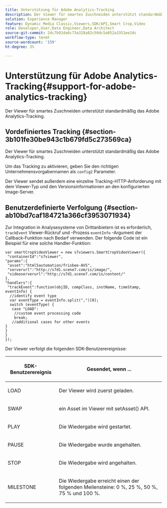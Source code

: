 ```yaml
---
title: Unterstützung für Adobe Analytics-Tracking
description: Der Viewer für smartes Zuschneiden unterstützt standardmäßig das Adobe Analytics-Tracking.
solution: Experience Manager
feature: Dynamic Media Classic,Viewers,SDK/API,Smart Crop,Video
role: Developer,User,Data Engineer,Data Architect
source-git-commit: 2dc7b92da6c73a328a82c50dc5a052a3351ee2dc
workflow-type: tm+mt
source-wordcount: '159'
ht-degree: 3%

---
```


# Unterstützung für Adobe Analytics-Tracking{#support-for-adobe-analytics-tracking}

Der Viewer für smartes Zuschneiden unterstützt standardmäßig das Adobe Analytics-Tracking.

## Vordefiniertes Tracking {#section-3b101fe30be943c1b679fd5c273569ca}

Der Viewer für smartes Zuschneiden unterstützt standardmäßig das Adobe Analytics-Tracking.

Um das Tracking zu aktivieren, geben Sie den richtigen Unternehmensvorgabennamen als `config2` Parameter.

Der Viewer sendet außerdem eine einzelne Tracking-HTTP-Anforderung mit dem Viewer-Typ und den Versionsinformationen an den konfigurierten Image-Server.

## Benutzerdefinierte Verfolgung {#section-ab10bd7caf184721a366cf3953071934}

Zur Integration in Analysesysteme von Drittanbietern ist es erforderlich, `trackEvent` Viewer-Rückruf und -Prozess `eventInfo` -Argument der Callback-Funktion nach Bedarf verwenden. Der folgende Code ist ein Beispiel für eine solche Handler-Funktion:

```
var smartCropVideoViewer = new s7viewers.SmartCropVideoViewer({ 
 "containerId":"s7viewer", 
"params":{ 
 "asset":"html5automation/frisbee-AVS", 
 "serverurl":"http://s7d1.scene7.com/is/image/", 
 "videoserverurl":"http://s7d1.scene7.com/is/content/" 
}, 
"handlers":{ 
 "trackEvent":function(objID, compClass, instName, timeStamp, eventInfo) { 
  //identify event type 
  var eventType = eventInfo.split(",")[0]; 
  switch (eventType) { 
   case "LOAD": 
    //custom event processing code 
    break; 
   //additional cases for other events 
} 
} 
} 
});
```

Der Viewer verfolgt die folgenden SDK-Benutzerereignisse:

<table id="table_5D090E6614974D968E1A93B5727D859C"> 
 <thead> 
  <tr> 
   <th colname="col1" class="entry"> <p>SDK-Benutzerereignis </p> </th> 
   <th colname="col2" class="entry"> <p>Gesendet, wenn ... </p> </th> 
  </tr> 
 </thead>
 <tbody> 
  <tr> 
   <td colname="col1"> <p> <span class="codeph"> LOAD </span> </p> </td> 
   <td colname="col2"> <p>Der Viewer wird zuerst geladen. </p> </td> 
  </tr> 
  <tr> 
   <td colname="col1"> <p> <span class="codeph"> SWAP </span> </p> </td> 
   <td colname="col2"> <p>ein Asset im Viewer mit <span class="codeph"> setAsset() </span> API. </p> </td> 
  </tr> 
  <tr> 
   <td colname="col1"> <p> <span class="codeph"> PLAY </span> </p> </td> 
   <td colname="col2"> <p>Die Wiedergabe wird gestartet. </p> </td> 
  </tr> 
  <tr> 
   <td colname="col1"> <p> <span class="codeph"> PAUSE </span> </p> </td> 
   <td colname="col2"> <p>Die Wiedergabe wurde angehalten. </p> </td> 
  </tr> 
  <tr> 
   <td colname="col1"> <p> <span class="codeph"> STOP </span> </p> </td> 
   <td colname="col2"> <p>Die Wiedergabe wird angehalten. </p> </td> 
  </tr> 
  <tr> 
   <td colname="col1"> <p> <span class="codeph"> MILESTONE </span> </p> </td> 
   <td colname="col2"> <p>Die Wiedergabe erreicht einen der folgenden Meilensteine: 0 %, 25 %, 50 %, 75 % und 100 %. </p> </td> 
  </tr> 
 </tbody> 
</table>
